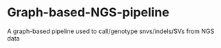 # Graph-based-NGS-pipeline
A graph-based pipeline used to call/genotype snvs/indels/SVs from NGS data

